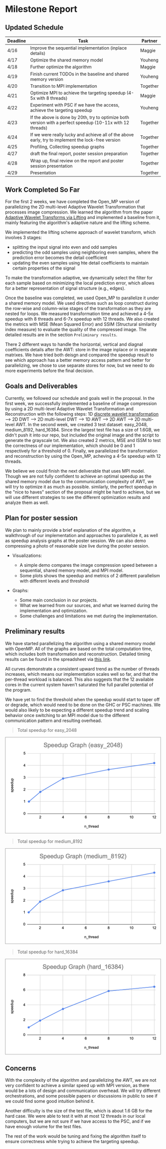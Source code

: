 # Milestone Report


## Updated Schedule

| Deadline | Task | Partner |
|------|------|---------|
|4/16| Improve the sequential implementation (inplace details) | Maggie |
|4/17| Optimize the shared memory model | Youheng |
|4/18| Further optimize the algorithm | Maggie |
|4/19| Finish current TODOs in the baseline and shared memory version |Youheng|
|4/20| Transition to MPI implementation| Together |
|4/21| Optimize MPI to achieve the targeting speedup (4-5x with 8 threads) | Maggie |
|4/22| Experiment with PSC if we have the access, achieve the targeting speedup | Youheng |
|4/23| If the above is done by 20th, try to optimize both version with a perfect speedup (10-11x with 12 threads)| Together |
|4/24| If we were really lucky and achieve all of the above early, try to implement the lock-free version | Together |
|4/25| Profiling, Collecting speedup graphs | Together |
|4/27| draft the final report, poster session preparation | Together |
|4/28| Wrap up, final review on the report and poster session presentation | Together |
|4/29| Presentation | Together |


## Work Completed So Far

For the first 2 weeks, we have completed the Open_MP version of parallelizing the 2D multi-level Adaptive Wavelet Transformation that processes image compression. We learned the algorithm from the paper [Adaptive Wavelet Transforms via Lifting](https://apps.dtic.mil/sti/tr/pdf/ADA372394.pdf) and implemented a baseline from it, mainly featuring the algorithm's adaptive nature and the lifting scheme.

We implemented the lifting scheme approach of wavelet transform, which involves 3 stages: 
- splitting the input signal into even and odd samples
- predicting the odd samples using neighboring even samples, where the prediction error becomes the detail coefficient
- updating the even samples using hte detail coefficients to maintain certain properties of the signal

To make the transformation adaptive, we dynamically select the filter for each sample based on minimizing the local prediction error, which allows for a better representation of signal structure (e.g., edges).

Once the baseline was completed, we used Open_MP to parallelize it under a shared memory model. We used directives such as loop construct during the row-wise and column-wise stages of the transformation as they are nested for loops. We measured transformation time and achieved a 4-5x speedup with 8 threads and 6-7x speedup with 12 threads. We also created the metrics with MSE (Mean Squared Error) and SSIM (Structural similarity index measure) to evaluate the quality of the compressed image. The detailed results are in the section `Preliminary results`.

There 2 different ways to handle the horizontal, vertical and diagnal coefficients details after the AWT: store in the image inplace or in separate matrixes. We have tried both deisgn and compared the speedup result to see which approach has a better memory access pattern and better for parallelizing, we chose to use separate stores for now, but we need to do more experiments before the final decision.

## Goals and Deliverables

Currently, we followed our schedule and goals well in the proposal. In the first week, we successfully implemented a baseline of image compression by using a 2D multi-level Adaptive Wavelet Transformation and Reconstruction with the following steps: 1D [discrete wavelet transformation](https://en.wikipedia.org/wiki/Discrete_wavelet_transform) --> 2D DWT --> 2D multi-level DWT --> 1D AWT --> 2D AWT --> 2D multi-level AWT.
In the second week, we created 3 test dataset: easy_2048, medium_8192, hard_16384. Since the largest test file has a size of 1.6GB, we didn't push it into our repo, but included the original image and the script to generate the grayscale txt. We also created 2 metrics, MSE and ISSM to test the correctness of our implementation, which should be 0 and 1 respectively for a threshold of 0. Finally, we parallelized the transformation and reconstruction by using the Open_MP, acheving a 4-5x speedup with 12 threads.

We believe we could finish the next deliverable that uses MPI model. Though we are not fully confident to achieve an optimal speedup as the shared memory model due to the communication complexity of AWT, we will try to optimize it as much as possible. similarly, the perfect speedup in the "nice to haves" section of the proposal might be hard to achieve, but we will use different strategies to see the different optimization results and analyze them as well.


## Plan for poster session

We plan to mainly provide a brief explanation of the algorithm, a walkthrough of our implementation and approaches to parallelize it, as well as speedup analysis graphs at the poster session. We can also demo compressing a photo of reasonable size live during the poster session.

- Visualizations:
    - A simple demo compares the image compression speed between a sequential, shared memory model, and MPI model.
    - Some plots shows the speedup and metrics of 2 different parallelism with different levels and threshold

- Graphs:
    - Some main conclusion in our projects.
    - What we learned from our sources, and what we learned during the implementation and optimization.
    - Some challenges and limitations we met during the implementation.

## Preliminary results
We have started parallelizing the algorithm using a shared memory model with OpenMP. All of the graphs are based on the total computation time, which includes both transformation and reconstruction. Detailed timing results can be found in the spreadsheet via [this link](https://docs.google.com/spreadsheets/d/1CLbMLoAtQsBh6Fv77XDcrEcy_toYOyXFzGOQT93yr5s/edit?usp=sharing). 

All curves demonstrate a consistent upward trend as the number of threads increases, which means our implementation scales well so far, and that the per-thread workload is balanced. This also suggests that the 12 available cores in the current system haven't saturated the full parallel potential of the program.

 We have yet to find the threshold when the speedup would start to taper off or degrade, which would need to be done on the GHC or PSC machines. We would also likely to be expecting a different speedup trend and scaling behavior once switching to an MPI model due to the different communication pattern and resulting overhead.
> Total speedup for easy_2048

![alt text](graphs/image.png)

> Total speedup for medium_8192

![alt text](graphs/image-1.png)

> Total speedup for hard_16384

![alt text](graphs/image-2.png)


## Concerns

With the complexity of the algorithm and parallelizing the AWT, we are not very confident to achieve a similar speed up with MPI version, as there would be a lots of design and communication overhead. We will try different orchestrations, and some possible papers or discussions in public to see if we could find some good intuition behind it.

Another difficulty is the size of the test file, which is about 1.6 GB for the hard case. We were able to test it with at most 12 threads in our local computers, but we are not sure if we have access to the PSC, and if we have enough volume for the test files.

The rest of the work would be tuning and fixing the algorithm itself to ensure correctness while trying to achieve the targeting speedup.
